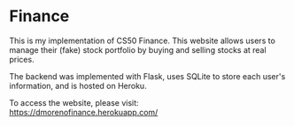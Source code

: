 # Finance

This is my implementation of CS50 Finance. This website allows users to manage their (fake) stock portfolio by buying and selling stocks at real prices.

The backend was implemented with Flask, uses SQLite to store each user's information, and is hosted on Heroku.

To access the website, please visit: https://dmorenofinance.herokuapp.com/
